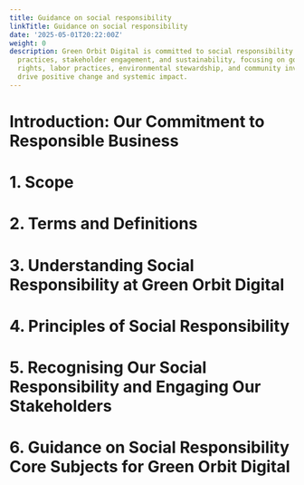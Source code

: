 ```yaml
---
title: Guidance on social responsibility
linkTitle: Guidance on social responsibility
date: '2025-05-01T20:22:00Z'
weight: 0
description: Green Orbit Digital is committed to social responsibility through ethical
  practices, stakeholder engagement, and sustainability, focusing on governance, human
  rights, labor practices, environmental stewardship, and community involvement to
  drive positive change and systemic impact.
---
```



<!-- Unsupported block type: table_of_contents -->

<!-- Unsupported block type: divider -->

# Introduction: Our Commitment to Responsible Business

<!-- Unsupported block type: divider -->

# 1. Scope

<!-- Unsupported block type: divider -->

# 2. Terms and Definitions

<!-- Unsupported block type: divider -->

# 3. Understanding Social Responsibility at Green Orbit Digital

<!-- Unsupported block type: divider -->

# 4. Principles of Social Responsibility

<!-- Unsupported block type: divider -->

# 5. Recognising Our Social Responsibility and Engaging Our Stakeholders

<!-- Unsupported block type: divider -->

# 6. Guidance on Social Responsibility Core Subjects for Green Orbit Digital



